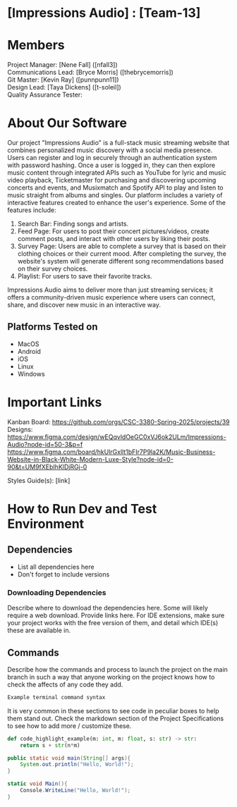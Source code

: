 # [Impressions Audio] : [Team-13]
# Members
Project Manager: [Nene Fall] ([nfall3])\
Communications Lead: [Bryce Morris] ([thebrycemorris])\
Git Master: [Kevin Ray] ([punnpunn11])\
Design Lead: [Taya Dickens] ([t-soleil])\
Quality Assurance Tester:


# About Our Software
Our project "Impressions Audio" is a full-stack music streaming website that combines personalized music discovery with a social media presence. Users can register and log in securely through an authentication system with password hashing. Once a user is logged in, they can then explore music content through integrated APIs such as YouTube for lyric and music video playback, Ticketmaster for purchasing and discovering upcoming concerts and events, and Musixmatch and Spotify API to play and listen to music straight from albums and singles. Our platform includes a variety of interactive features created to enhance the user's experience. Some of the features include:

1. Search Bar: Finding songs and artists.
2. Feed Page: For users to post their concert pictures/videos, create comment posts, and interact with other users by liking their posts.
3. Survey Page: Users are able to complete a survey that is based on their clothing choices or their current mood. After completing the survey, the website's system will generate different song recommendations based on their survey choices.
4. Playlist: For users to save their favorite tracks.
   
Impressions Audio aims to deliver more than just streaming services; it offers a community-driven music experience where users can connect, share, and discover new music in an interactive way.


## Platforms Tested on
- MacOS
- Android
- iOS
- Linux
- Windows
# Important Links
Kanban Board: https://github.com/orgs/CSC-3380-Spring-2025/projects/39 \
Designs: https://www.figma.com/design/wEQqvldOeGC0xVJ6ok2ULm/Impressions-Audio?node-id=50-3&p=f 
https://www.figma.com/board/hkUlrGxllt1bFIr7P9la2K/Music-Business-Website-in-Black-White-Modern-Luxe-Style?node-id=0-90&t=UM9fXEbIhKlDjRGj-0 

Styles Guide(s): [link]

# How to Run Dev and Test Environment

## Dependencies
- List all dependencies here
- Don't forget to include versions
### Downloading Dependencies
Describe where to download the dependencies here. Some will likely require a web download. Provide links here. For IDE extensions, make sure your project works with the free version of them, and detail which IDE(s) these are available in. 

## Commands
Describe how the commands and process to launch the project on the main branch in such a way that anyone working on the project knows how to check the affects of any code they add.

```sh
Example terminal command syntax
```

It is very common in these sections to see code in peculiar boxes to help them stand out. Check the markdown section of the Project Specifications to see how to add more / customize these.

```python
def code_highlight_example(m: int, m: float, s: str) -> str:
	return s + str(n*m)
```

```java
public static void main(String[] args){
	System.out.println("Hello, World!");
}
```

```c#
static void Main(){
	Console.WriteLine("Hello, World!");
}
```
